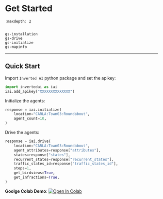 # Get Started
```{toctree}
:maxdepth: 2


gs-installation
gs-drive
gs-initialize
gs-mapinfo
```


---
## Quick Start

Import `Inverted AI` python package and set the apikey:
```python
import invertedai as iai
iai.add_apikey("XXXXXXXXXXXXXX")
```
Initialize the agents:
```python
response = iai.initialize(
    location="CARLA:Town03:Roundabout",
    agent_count=10,
)
```
Drive the agents:
```python
response = iai.drive(
    location="CARLA:Town03:Roundabout",
    agent_attributes=response["attributes"],
    states=response["states"],
    recurrent_states=response["recurrent_states"],
    traffic_states_id=response["traffic_states_id"],
    steps=1,
    get_birdviews=True,
    get_infractions=True,
)
```

**Goolge Colab Demo**: [![Open In Colab](https://colab.research.google.com/assets/colab-badge.svg)](https://colab.research.google.com/github/inverted-ai/invertedai-drive/blob/develop/examples/Colab-Demo.ipynb)


